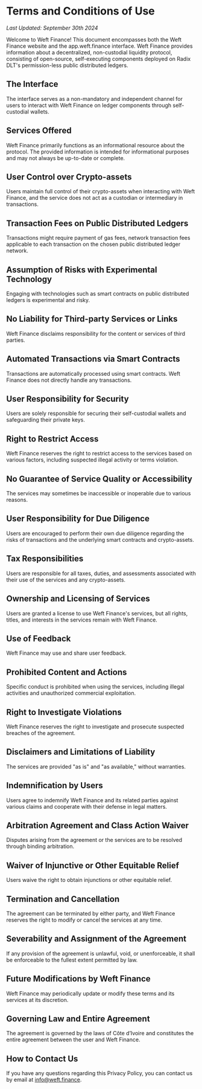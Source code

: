 # Terms and Conditions of Use

*Last Updated: September 30th 2024*

Welcome to Weft Finance! This document encompasses both the Weft Finance website and the app.weft.finance interface. Weft Finance provides information about a decentralized, non-custodial liquidity protocol, consisting of open-source, self-executing components deployed on Radix DLT's permission-less public distributed ledgers.

## The Interface
The interface serves as a non-mandatory and independent channel for users to interact with Weft Finance on ledger components through self-custodial wallets.

## Services Offered
Weft Finance primarily functions as an informational resource about the protocol. The provided information is intended for informational purposes and may not always be up-to-date or complete.

## User Control over Crypto-assets
Users maintain full control of their crypto-assets when interacting with Weft Finance, and the service does not act as a custodian or intermediary in transactions.

## Transaction Fees on Public Distributed Ledgers
Transactions might require payment of gas fees, network transaction fees applicable to each transaction on the chosen public distributed ledger network.

## Assumption of Risks with Experimental Technology
Engaging with technologies such as smart contracts on public distributed ledgers is experimental and risky.

## No Liability for Third-party Services or Links
Weft Finance disclaims responsibility for the content or services of third parties.

## Automated Transactions via Smart Contracts
Transactions are automatically processed using smart contracts. Weft Finance does not directly handle any transactions.

## User Responsibility for Security
Users are solely responsible for securing their self-custodial wallets and safeguarding their private keys.

## Right to Restrict Access
Weft Finance reserves the right to restrict access to the services based on various factors, including suspected illegal activity or terms violation.

## No Guarantee of Service Quality or Accessibility
The services may sometimes be inaccessible or inoperable due to various reasons.

## User Responsibility for Due Diligence
Users are encouraged to perform their own due diligence regarding the risks of transactions and the underlying smart contracts and crypto-assets.

## Tax Responsibilities
Users are responsible for all taxes, duties, and assessments associated with their use of the services and any crypto-assets.

## Ownership and Licensing of Services
Users are granted a license to use Weft Finance's services, but all rights, titles, and interests in the services remain with Weft Finance.

## Use of Feedback
Weft Finance may use and share user feedback.

## Prohibited Content and Actions
Specific conduct is prohibited when using the services, including illegal activities and unauthorized commercial exploitation.

## Right to Investigate Violations
Weft Finance reserves the right to investigate and prosecute suspected breaches of the agreement.

## Disclaimers and Limitations of Liability
The services are provided "as is" and "as available," without warranties.

## Indemnification by Users
Users agree to indemnify Weft Finance and its related parties against various claims and cooperate with their defense in legal matters.

## Arbitration Agreement and Class Action Waiver
Disputes arising from the agreement or the services are to be resolved through binding arbitration.

## Waiver of Injunctive or Other Equitable Relief
Users waive the right to obtain injunctions or other equitable relief.

## Termination and Cancellation
The agreement can be terminated by either party, and Weft Finance reserves the right to modify or cancel the services at any time.

## Severability and Assignment of the Agreement
If any provision of the agreement is unlawful, void, or unenforceable, it shall be enforceable to the fullest extent permitted by law.

## Future Modifications by Weft Finance
Weft Finance may periodically update or modify these terms and its services at its discretion.

## Governing Law and Entire Agreement
The agreement is governed by the laws of Côte d’Ivoire and constitutes the entire agreement between the user and Weft Finance.

## How to Contact Us ##
If you have any questions regarding this Privacy Policy, you can contact us by email at [info@weft.finance](mailto:info@weft.finance).
